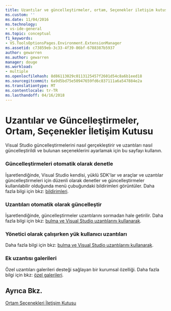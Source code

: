 ```yaml
---
title: Uzantılar ve güncelleştirmeler, ortam, Seçenekler iletişim kutusu | Microsoft Docs
ms.custom: ''
ms.date: 11/04/2016
ms.technology:
- vs-ide-general
ms.topic: conceptual
f1_keywords:
- VS.ToolsOptionsPages.Environment.ExtensionManager
ms.assetid: c73859eb-3c33-4f39-86bf-6788387b5937
author: gewarren
ms.author: gewarren
manager: douge
ms.workload:
- multiple
ms.openlocfilehash: 8d86113029c0113125457f2601d54c8a6b1eed18
ms.sourcegitcommit: 6a9d5bd75e50947659fd6c837111a6a547884e2a
ms.translationtype: MT
ms.contentlocale: tr-TR
ms.lasthandoff: 04/16/2018
---
```

# <a name="extensions-and-updates-environment-options-dialog-box"></a>Uzantılar ve Güncelleştirmeler, Ortam, Seçenekler İletişim Kutusu
Visual Studio güncelleştirmelerini nasıl gerçekleştirir ve uzantıları nasıl güncelleştirildi ve bulunan seçeneklerini ayarlamak için bu sayfayı kullanın.  
  
### <a name="automatically-check-for-updates"></a>Güncelleştirmeleri otomatik olarak denetle  
 İşaretlendiğinde, Visual Studio kendisi, yüklü SDK'lar ve araçlar ve uzantılar güncelleştirmeleri için düzenli olarak denetler ve güncelleştirmeler kullanılabilir olduğunda menü çubuğundaki bildirimleri görüntüler. Daha fazla bilgi için bkz: [bildirimleri](../../ide/visual-studio-notifications.md).  
  
### <a name="automatically-update-extensions"></a>Uzantıları otomatik olarak güncelleştir  
 İşaretlendiğinde, güncelleştirmeler uzantılarını sormadan hale getirilir. Daha fazla bilgi için bkz: [bulma ve Visual Studio uzantılarını kullanarak](../../ide/finding-and-using-visual-studio-extensions.md).  
  
### <a name="load-user-extensions-when-running-as-administrator"></a>Yönetici olarak çalışırken yük kullanıcı uzantıları  
 Daha fazla bilgi için bkz: [bulma ve Visual Studio uzantılarını kullanarak](../../ide/finding-and-using-visual-studio-extensions.md).  
  
### <a name="additional-extension-galleries"></a>Ek uzantısı galerileri  
 Özel uzantıları galerileri desteği sağlayan bir kurumsal özelliği. Daha fazla bilgi için bkz: [özel galerileri](../../extensibility/private-galleries.md).  
  
## <a name="see-also"></a>Ayrıca Bkz.  
 [Ortam Seçenekleri İletişim Kutusu](../../ide/reference/environment-options-dialog-box.md)
